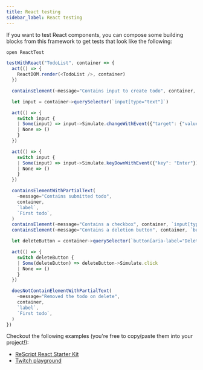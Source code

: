 ```yaml
---
title: React testing
sidebar_label: React testing
---
```


If you want to test React components, you can compose some building blocks from this framework to get tests that look like the following:

```js title="TodoList_test.res"
open ReactTest

testWithReact("TodoList", container => {
  act(() => {
    ReactDOM.render(<TodoList />, container)
  })

  containsElement(~message="Contains input to create todo", container, `input[type="text"]`)

  let input = container->querySelector(`input[type="text"]`)

  act(() => {
    switch input {
    | Some(input) => input->Simulate.changeWithEvent({"target": {"value": "First todo"}})
    | None => ()
    }
  })

  act(() => {
    switch input {
    | Some(input) => input->Simulate.keyDownWithEvent({"key": "Enter"})
    | None => ()
    }
  })

  containsElementWithPartialText(
    ~message="Contains submitted todo",
    container,
    `label`,
    `First todo`,
  )
  containsElement(~message="Contains a checkbox", container, `input[type="checkbox"]`)
  containsElement(~message="Contains a deletion button", container, `button[aria-label="Delete"]`)

  let deleteButton = container->querySelector(`button[aria-label="Delete"]`)

  act(() => {
    switch deleteButton {
    | Some(deleteButton) => deleteButton->Simulate.click
    | None => ()
    }
  })

  doesNotContainElementWithPartialText(
    ~message="Removed the todo on delete",
    container,
    `label`,
    `First todo`,
  )
})
```

Checkout the following examples (you're free to copy/paste them into your project!):

- [ReScript React Starter Kit](https://github.com/bloodyowl/rescript-react-starter-kit/tree/main/test/utils)
- [Twitch playground](https://github.com/bloodyowl/twitch/tree/main/test)